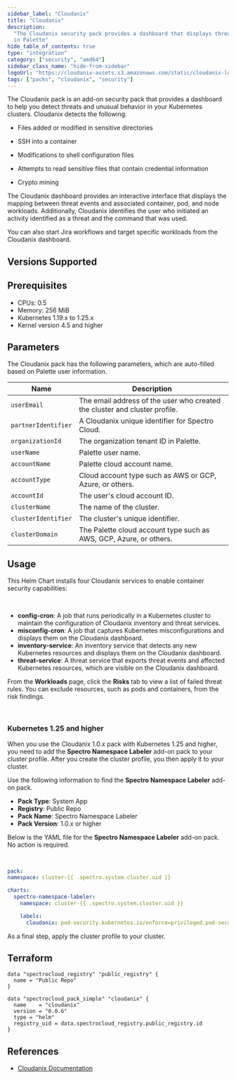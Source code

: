 ```yaml
---
sidebar_label: "Cloudanix"
title: "Cloudanix"
description:
  "The Cloudanix security pack provides a dashboard that displays threats and unusual behavior in Kubernetes containers
  in Palette"
hide_table_of_contents: true
type: "integration"
category: ["security", "amd64"]
sidebar_class_name: "hide-from-sidebar"
logoUrl: "https://cloudanix-assets.s3.amazonaws.com/static/cloudanix-logo-p.png"
tags: ["packs", "cloudanix", "security"]
---
```


The Cloudanix pack is an add-on security pack that provides a dashboard to help you detect threats and unusual behavior
in your Kubernetes clusters. Cloudanix detects the following.

- Files added or modified in sensitive directories

- SSH into a container

- Modifications to shell configuration files

- Attempts to read sensitive files that contain credential information

- Crypto mining

The Cloudanix dashboard provides an interactive interface that displays the mapping between threat events and associated
container, pod, and node workloads. Additionally, Cloudanix identifies the user who initiated an activity identified as
a threat and the command that was used.

You can also start Jira workflows and target specific workloads from the Cloudanix dashboard.

## Versions Supported

<Tabs queryString="versions">

<TabItem label="1.0.x" value="1.0.x">

## Prerequisites

- CPUs: 0.5
- Memory: 256 MiB
- Kubernetes 1.19.x to 1.25.x
- Kernel version 4.5 and higher

## Parameters

The Cloudanix pack has the following parameters, which are auto-filled based on Palette user information.

| Name                | Description                                                                |
| ------------------- | -------------------------------------------------------------------------- |
| `userEmail`         | The email address of the user who created the cluster and cluster profile. |
| `partnerIdentifier` | A Cloudanix unique identifier for Spectro Cloud.                           |
| `organizationId`    | The organization tenant ID in Palette.                                     |
| `userName`          | Palette user name.                                                         |
| `accountName`       | Palette cloud account name.                                                |
| `accountType`       | Cloud account type such as AWS or GCP, Azure, or others.                   |
| `accountId`         | The user's cloud account ID.                                               |
| `clusterName`       | The name of the cluster.                                                   |
| `clusterIdentifier` | The cluster's unique identifier.                                           |
| `clusterDomain`     | The Palette cloud account type such as AWS, GCP, Azure, or others.         |

## Usage

This Helm Chart installs four Cloudanix services to enable container security capabilities:

<br />

- **config-cron**: A job that runs periodically in a Kubernetes cluster to maintain the configuration of Cloudanix
  inventory and threat services.
- **misconfig-cron**: A job that captures Kubernetes misconfigurations and displays them on the Cloudanix dashboard.
- **inventory-service**: An inventory service that detects any new Kubernetes resources and displays them on the
  Cloudanix dashboard.
- **threat-service**: A threat service that exports threat events and affected Kubernetes resources, which are visible
  on the Cloudanix dashboard.

From the **Workloads** page, click the **Risks** tab to view a list of failed threat rules. You can exclude resources,
such as pods and containers, from the risk findings.

<br />

### Kubernetes 1.25 and higher

When you use the Cloudanix 1.0.x pack with Kubernetes 1.25 and higher, you need to add the **Spectro Namespace Labeler**
add-on pack to your cluster profile. After you create the cluster profile, you then apply it to your cluster.

Use the following information to find the **Spectro Namespace Labeler** add-on pack.

- **Pack Type**: System App
- **Registry**: Public Repo
- **Pack Name**: Spectro Namespace Labeler
- **Pack Version**: 1.0.x or higher

Below is the YAML file for the **Spectro Namespace Labeler** add-on pack. No action is required.

<br />

```yaml
pack:
namespace: cluster-{{ .spectro.system.cluster.uid }}

charts:
  spectro-namespace-labeler:
    namespace: cluster-{{ .spectro.system.cluster.uid }}

    labels:
      cloudanix: pod-security.kubernetes.io/enforce=privileged,pod-security.kubernetes.io/enforce-version=v1.26
```

As a final step, apply the cluster profile to your cluster.

</TabItem>
</Tabs>

## Terraform

```hcl
data "spectrocloud_registry" "public_registry" {
  name = "Public Repo"
}

data "spectrocloud_pack_simple" "cloudanix" {
  name    = "cloudanix"
  version = "0.0.6"
  type = "helm"
  registry_uid = data.spectrocloud_registry.public_registry.id
}
```

## References

- [Cloudanix Documentation](https://www.cloudanix.com/docs/introduction)
